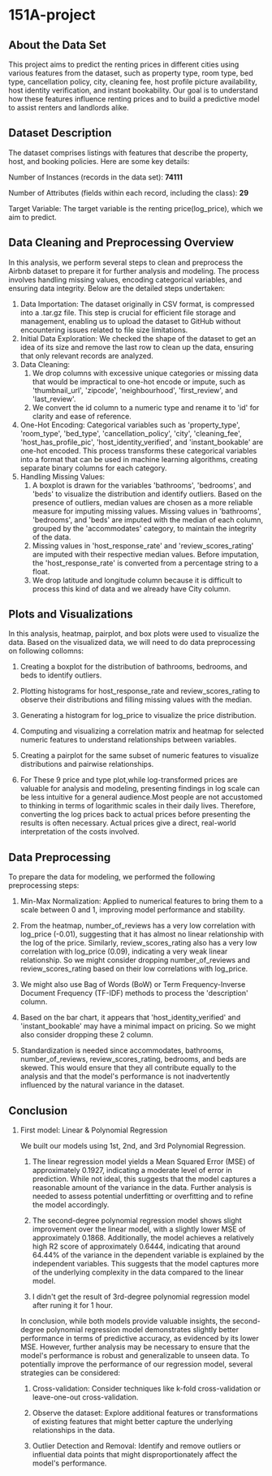 # 151A-project


## About the Data Set
This project aims to predict the renting prices in different cities using various features from the dataset, such as property type, room type, bed type, cancellation policy, city, cleaning fee, host profile picture availability, host identity verification, and instant bookability. Our goal is to understand how these features influence renting prices and to build a predictive model to assist renters and landlords alike.


## Dataset Description

The dataset comprises listings with features that describe the property, host, and booking policies. Here are some key details:

Number of Instances (records in the data set): __74111__

Number of Attributes (fields within each record, including the class): __29__

Target Variable: The target variable is the renting price(log_price), which we aim to predict.

## Data Cleaning and Preprocessing Overview

In this analysis, we perform several steps to clean and preprocess the Airbnb dataset to prepare it for further analysis and modeling. The process involves handling missing values, encoding categorical variables, and ensuring data integrity. Below are the detailed steps undertaken:

1. Data Importation: The dataset originally in CSV format, is compressed into a .tar.gz file. This step is crucial for efficient file storage and management, enabling us to upload the dataset to GitHub without encountering issues related to file size limitations. 
2. Initial Data Exploration: We checked the shape of the dataset to get an idea of its size and remove the last row to clean up the data, ensuring that only relevant records are analyzed.
3. Data Cleaning: 
   1. We drop columns with excessive unique categories or missing data that would be impractical to one-hot encode or impute, such as 'thumbnail_url', 'zipcode', 'neighbourhood', 'first_review', and 'last_review'.
   2. We convert the id column to a numeric type and rename it to 'id' for clarity and ease of reference.
4. One-Hot Encoding: Categorical variables such as 'property_type', 'room_type', 'bed_type', 'cancellation_policy', 'city', 'cleaning_fee', 'host_has_profile_pic', 'host_identity_verified', and 'instant_bookable' are one-hot encoded. This process transforms these categorical variables into a format that can be used in machine learning algorithms, creating separate binary columns for each category.
5. Handling Missing Values: 
   1. A boxplot is drawn for the variables 'bathrooms', 'bedrooms', and 'beds' to visualize the distribution and identify outliers. Based on the presence of outliers, median values are chosen as a more reliable measure for imputing missing values. Missing values in 'bathrooms', 'bedrooms', and 'beds' are imputed with the median of each column, grouped by the 'accommodates' category, to maintain the integrity of the data.
   2. Missing values in 'host_response_rate' and 'review_scores_rating' are imputed with their respective median values. Before imputation, the 'host_response_rate' is converted from a percentage string to a float.
   3. We drop latitude and longitude column because it is difficult to process this kind of data and we already have City column.

## Plots and Visualizations
In this analysis, heatmap, pairplot, and box plots were used to visualize the data. Based on the visualized data, we will need to do data preprocessing on following collomns:
1. Creating a boxplot for the distribution of bathrooms, bedrooms, and beds to identify outliers.

2. Plotting histograms for host_response_rate and review_scores_rating to observe their distributions and filling missing values with the median.

3. Generating a histogram for log_price to visualize the price distribution.

4. Computing and visualizing a correlation matrix and heatmap for selected numeric features to understand relationships between variables.

5. Creating a pairplot for the same subset of numeric features to visualize distributions and pairwise relationships.

6. For These 9 price and type plot,while log-transformed prices are valuable for analysis and modeling, presenting findings in log scale can be less intuitive for a general audience.Most people are not accustomed to thinking in terms of logarithmic scales in their daily lives.   Therefore, converting the log prices back to actual prices before presenting the results is often necessary. Actual prices give a direct, real-world interpretation of the costs involved.
 
## Data Preprocessing
To prepare the data for modeling, we performed the following preprocessing steps:

1. Min-Max Normalization: Applied to numerical features to bring them to a scale between 0 and 1, improving model performance and stability.

2. From the heatmap, number_of_reviews has a very low correlation with log_price (-0.01), suggesting that it has almost no linear relationship with the log of the price. Similarly, review_scores_rating also has a very low correlation with log_price (0.09), indicating a very weak linear relationship. So we might consider dropping number_of_reviews and review_scores_rating based on their low correlations with log_price. 

3. We might also use Bag of Words (BoW) or Term Frequency-Inverse Document Frequency (TF-IDF) methods to process the 'description' column.

4. Based on the bar chart, it appears that 'host_identity_verified' and 'instant_bookable' may have a minimal impact on pricing. So we might also consider dropping these 2 column.

5. Standardization is needed since accommodates, bathrooms, number_of_reviews, review_scores_rating, bedrooms, and beds are skewed. This would ensure that they all contribute equally to the analysis and that the model's performance is not inadvertently influenced by the natural variance in the dataset.

## Conclusion

1. First model: Linear & Polynomial Regression
   
   We built our models using 1st, 2nd, and 3rd Polynomial Regression. 

   1. The linear regression model yields a Mean Squared Error (MSE) of approximately 0.1927, indicating a moderate level of error in prediction. While not ideal, this suggests that the model captures a reasonable amount of the variance in the data. Further analysis is needed to assess potential underfitting or overfitting and to refine the model accordingly.
   
   2. The second-degree polynomial regression model shows slight improvement over the linear model, with a slightly lower MSE of approximately 0.1868. Additionally, the model achieves a relatively high R2 score of approximately 0.6444, indicating that around 64.44% of the variance in the dependent variable is explained by the independent variables. This suggests that the model captures more of the underlying complexity in the data compared to the linear model.
   
   3. I didn't get the result of 3rd-degree polynomial regression model after runing it for 1 hour.

   In conclusion, while both models provide valuable insights, the second-degree polynomial regression model demonstrates slightly better performance in terms of predictive accuracy, as evidenced by its lower MSE. However, further analysis may be necessary to ensure that the model's performance is robust and generalizable to unseen data.
   To potentially improve the performance of our regression model, several strategies can be considered:

      1. Cross-validation: Consider techniques like k-fold cross-validation or leave-one-out cross-validation.
   
      2. Observe the dataset: Explore additional features or transformations of existing features that might better capture the underlying relationships in the data.
   
      3. Outlier Detection and Removal: Identify and remove outliers or influential data points that might disproportionately affect the model's performance. 